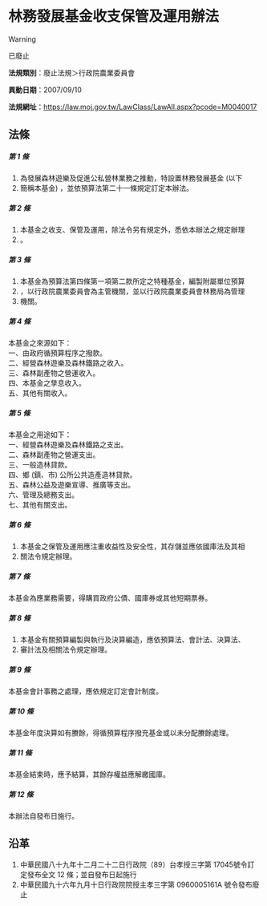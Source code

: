 # 林務發展基金收支保管及運用辦法
> [!WARNING]
> 已廢止

**法規類別**：廢止法規＞行政院農業委員會

**異動日期**：2007/09/10  

**法規網址**：https://law.moj.gov.tw/LawClass/LawAll.aspx?pcode=M0040017



## 法條
##### 第 1 條
1. 為發展森林遊樂及促進公私營林業務之推動，特設置林務發展基金 (以下
1. 簡稱本基金) ，並依預算法第二十一條規定訂定本辦法。

##### 第 2 條
1. 本基金之收支、保管及運用，除法令另有規定外，悉依本辦法之規定辦理
1. 。

##### 第 3 條
1. 本基金為預算法第四條第一項第二款所定之特種基金，編製附屬單位預算
1. ，以行政院農業委員會為主管機關，並以行政院農業委員會林務局為管理
1. 機關。

##### 第 4 條
本基金之來源如下：  
一、由政府循預算程序之撥款。  
二、經營森林遊樂及森林鐵路之收入。  
三、森林副產物之營運收入。  
四、本基金之孳息收入。  
五、其他有關收入。

##### 第 5 條
本基金之用途如下：  
一、經營森林遊樂及森林鐵路之支出。  
二、森林副產物之營運支出。  
三、一般造林貸款。  
四、鄉 (鎮、市) 公所公共造產造林貸款。  
五、森林公益及遊樂宣導、推廣等支出。  
六、管理及總務支出。  
七、其他有關支出。

##### 第 6 條
1. 本基金之保管及運用應注重收益性及安全性，其存儲並應依國庫法及其相
1. 關法令規定辦理。

##### 第 7 條
本基金為應業務需要，得購買政府公債、國庫券或其他短期票券。

##### 第 8 條
1. 本基金有關預算編製與執行及決算編造，應依預算法、會計法、決算法、
1. 審計法及相關法令規定辦理。

##### 第 9 條
本基金會計事務之處理，應依規定訂定會計制度。

##### 第 10 條
本基金年度決算如有賸餘，得循預算程序撥充基金或以未分配賸餘處理。

##### 第 11 條
本基金結束時，應予結算，其餘存權益應解繳國庫。

##### 第 12 條
本辦法自發布日施行。

## 沿革
1. 中華民國八十九年十二月二十二日行政院（89）台孝授三字第 17045號令訂定發布全文 12 條；並自發布日起施行
1. 中華民國九十六年九月十日行政院院授主孝三字第 0960005161A  號令發布廢止
